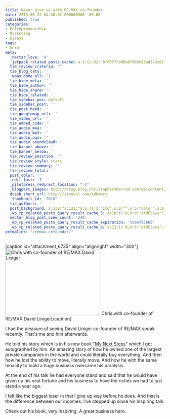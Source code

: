 ```yaml
---
title: Never give up with RE/MAX co-founder
date: 2013-06-22 04:30:32.000000000 -05:00
published: true
categories:
- Entrepreneurship
- Marketing
- Essays
tags:
- hero
meta:
  _nectar_love: '0'
  _jetpack_related_posts_cache: a:1:{s:32:"8f6677c9d6b0f903e98ad32ec61f8deb";a:2:{s:7:"expires";i:1502265213;s:7:"payload";a:3:{i:0;a:1:{s:2:"id";i:350;}i:1;a:1:{s:2:"id";i:655;}i:2;a:1:{s:2:"id";i:1176;}}}}
  tie_review_criteria: ''
  tie_blog_cats: ''
  _wpas_done_all: '1'
  tie_hide_meta: ''
  tie_hide_author: ''
  tie_hide_share: ''
  tie_hide_related: ''
  tie_sidebar_pos: default
  tie_sidebar_post: ''
  tie_post_head: ''
  tie_googlemap_url: ''
  tie_video_url: ''
  tie_embed_code: ''
  tie_audio_m4a: ''
  tie_audio_mp3: ''
  tie_audio_oga: ''
  tie_audio_soundcloud: ''
  tie_banner_above: ''
  tie_banner_below: ''
  tie_review_position: ''
  tie_review_style: stars
  tie_review_summary: ''
  tie_review_total: ''
  post_color: ''
  _edit_last: '1'
  _pilotpress_redirect_location: "-1"
  _blogpost_images: http://blog.blog.christophersherrod.com/wp-content/uploads/images/video1.jpg
  dcssb_short_url: http://tinyurl.com/kdhemvj
  _thumbnail_id: '7010'
  tie_authors: ''
  post_background: s:130:"s:121:"a:6:{s:3:"img";s:0:"";s:5:"color";s:0:"";s:6:"repeat";s:0:"";s:10:"attachment";s:0:"";s:3:"hor";s:0:"";s:3:"ver";s:0:"";}";";
  _wp_rp_related_posts_query_result_cache_5: a:10:{i:0;O:8:"stdClass":2:{s:7:"post_id";s:4:"6862";s:5:"score";s:17:"50.15197078615772";}i:1;O:8:"stdClass":2:{s:7:"post_id";s:4:"6776";s:5:"score";s:17:"40.04195094813667";}i:2;O:8:"stdClass":2:{s:7:"post_id";s:4:"6939";s:5:"score";s:17:"34.85021835560739";}i:3;O:8:"stdClass":2:{s:7:"post_id";s:4:"6817";s:5:"score";s:17:"34.85021835560739";}i:4;O:8:"stdClass":2:{s:7:"post_id";s:2:"37";s:5:"score";s:18:"20.512744477932124";}i:5;O:8:"stdClass":2:{s:7:"post_id";s:4:"6806";s:5:"score";s:18:"19.375358466674708";}i:6;O:8:"stdClass":2:{s:7:"post_id";s:4:"4196";s:5:"score";s:17:"18.93514117081009";}i:7;O:8:"stdClass":2:{s:7:"post_id";s:2:"39";s:5:"score";s:18:"15.416890810872637";}i:8;O:8:"stdClass":2:{s:7:"post_id";s:2:"61";s:5:"score";s:18:"15.333467796798736";}i:9;O:8:"stdClass":2:{s:7:"post_id";s:2:"52";s:5:"score";s:18:"15.333467796798736";}}
  nectar_blog_post_view_count: '240'
  _wp_rp_related_posts_query_result_cache_expiration: '1560795665'
  _wp_rp_related_posts_query_result_cache_6: a:12:{i:0;O:8:"stdClass":2:{s:7:"post_id";s:4:"6862";s:5:"score";s:17:"75.22403758632831";}i:1;O:8:"stdClass":2:{s:7:"post_id";s:4:"6776";s:5:"score";s:16:"70.6585069479693";}i:2;O:8:"stdClass":2:{s:7:"post_id";s:4:"6817";s:5:"score";s:18:"59.080813934974486";}i:3;O:8:"stdClass":2:{s:7:"post_id";s:4:"6939";s:5:"score";s:17:"58.88332705577364";}i:4;O:8:"stdClass":2:{s:7:"post_id";s:4:"4580";s:5:"score";s:17:"50.31952500614148";}i:5;O:8:"stdClass":2:{s:7:"post_id";s:2:"37";s:5:"score";s:17:"35.60607818307458";}i:6;O:8:"stdClass":2:{s:7:"post_id";s:4:"4196";s:5:"score";s:17:"32.31412351890851";}i:7;O:8:"stdClass":2:{s:7:"post_id";s:4:"6806";s:5:"score";s:17:"32.12290391350529";}i:8;O:8:"stdClass":2:{s:7:"post_id";s:4:"6929";s:5:"score";s:18:"30.119768326890068";}i:9;O:8:"stdClass":2:{s:7:"post_id";s:2:"52";s:5:"score";s:18:"29.794625423124693";}i:10;O:8:"stdClass":2:{s:7:"post_id";s:2:"61";s:5:"score";s:17:"27.69498117416053";}i:11;O:8:"stdClass":2:{s:7:"post_id";s:4:"1438";s:5:"score";s:17:"27.07537560815044";}}
permalink: "/remax-cofounder/"
---
```

[caption id="attachment_6735" align="alignright" width="300"]<img class="size-medium wp-image-6735" alt="Chris with co-founder of RE/MAX David Liniger" src="{{ site.baseurl }}/posts/2013/06/IMG_0103-300x208.jpg" width="300" height="208" /> Chris with co-founder of RE/MAX David Liniger[/caption]

I had the pleasure of seeing David Liniger co-founder of RE/MAX speak recently. That's me and him afterwards.

He told his story which is in his new book "<a href="http://www.amazon.com/gp/product/B00BMUZ8ZY/ref=as_li_ss_tl?ie=UTF8&amp;camp=1789&amp;creative=390957&amp;creativeASIN=B00BMUZ8ZY&amp;linkCode=as2&amp;tag=sherrod-20" target="_blank">My Next Steps</a>" which I got autographed by him. An amazing story of how he owned one of the largest private companies in the world and could literally buy everything. And then how he lost the ability to move, literally move. And how he with the same tenacity to build a huge business overcame his paralysis.

At the end of his talk he had everyone stand and said that he would have given up his vast fortune and his business to have the riches we had to just stand a year ago.

I felt like the biggest loser in that I give up way before he does. And that is the difference between our incomes. I've stepped up since his inspiring talk.

Check out his book, very inspiring. A great business hero.</p>
